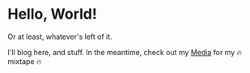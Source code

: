 # Hello, World!

Or at least, whatever's left of it.

I'll blog here, and stuff.  In the meantime, check out my [Media](/Media) for my 🔥 mixtape 🔥